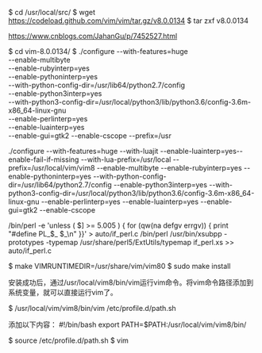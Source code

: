 $ cd /usr/local/src/
$ wget https://codeload.github.com/vim/vim/tar.gz/v8.0.0134
$ tar zxf v8.0.0134

https://www.cnblogs.com/JahanGu/p/7452527.html

$ cd vim-8.0.0134/
$ ./configure --with-features=huge \
              --enable-multibyte \
              --enable-rubyinterp=yes \
              --enable-pythoninterp=yes \
              --with-python-config-dir=/usr/lib64/python2.7/config \
              --enable-python3interp=yes \
              --with-python3-config-dir=/usr/local/python3/lib/python3.6/config-3.6m-x86_64-linux-gnu \
              --enable-perlinterp=yes \
              --enable-luainterp=yes \
              --enable-gui=gtk2 --enable-cscope --prefix=/usr

 ./configure --with-features=huge --with-luajit --enable-luainterp=yes--enable-fail-if-missing --with-lua-prefix=/usr/local --prefix=/usr/local/vim/vim8 --enable-multibyte --enable-rubyinterp=yes --enable-pythoninterp=yes --with-python-config-dir=/usr/lib64/python2.7/config --enable-python3interp=yes --with-python3-config-dir=/usr/local/python3/lib/python3.6/config-3.6m-x86_64-linux-gnu --enable-perlinterp=yes  --enable-luainterp=yes --enable-gui=gtk2 --enable-cscope


/bin/perl -e 'unless ( $] >= 5.005 ) { for (qw(na defgv errgv)) { print "#define PL_$_ $_\n" }}' > auto/if_perl.c
/bin/perl /usr/bin/xsubpp -prototypes -typemap /usr/share/perl5/ExtUtils/typemap if_perl.xs >> auto/if_perl.c

$ make VIMRUNTIMEDIR=/usr/share/vim/vim80 
$ sudo make install

安装成功后，通过/usr/local/vim8/bin/vim运行vim命令。将vim命令路径添加到系统变量，就可以直接运行vim了。

$ /usr/local/vim/vim8/bin/vim /etc/profile.d/path.sh

添加以下内容：
#!/bin/bash
export PATH=$PATH:/usr/local/vim/vim8/bin/

$ source /etc/profile.d/path.sh
$ vim
